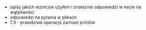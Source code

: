* opisy jakich wzorców użyłem i znaleznie odpowiedzi w necie na wątpliwości
* odpowiedzi na pytania w plikach
* 7.3 - prawdziwe operacje zamiast printów
